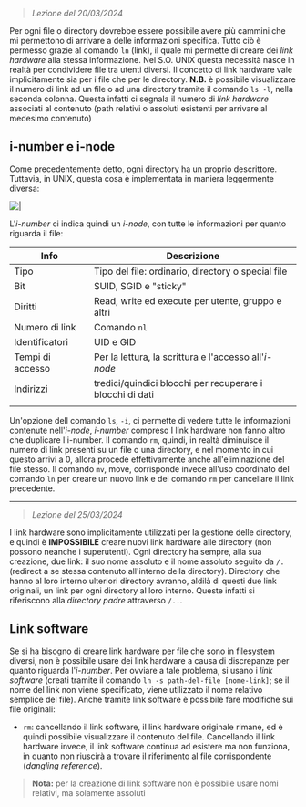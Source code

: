  > *Lezione del 20/03/2024*

Per ogni file o directory dovrebbe essere possibile avere più cammini che mi permettono di arrivare a delle informazioni specifica. Tutto ciò è permesso grazie al comando `ln` (link), il quale mi permette di creare dei *link hardware* alla stessa informazione. Nel S.O. UNIX questa necessità nasce in realtà per condividere file tra utenti diversi.
Il concetto di link hardware vale implicitamente sia per i file che per le directory.
**N.B.** è possibile visualizzare il numero di link ad un file o ad una directory tramite il comando `ls -l`, nella seconda colonna. Questa infatti ci segnala il numero di *link hardware* associati al contenuto (path relativi o assoluti esistenti per arrivare al medesimo contenuto)

## i-number e i-node
Come precedentemente detto, ogni directory ha un proprio descrittore. Tuttavia, in UNIX, questa cosa è implementata in maniera leggermente diversa:

![|](Images/Struttura%20del%20descrittore%20(i-number%20e%20i-node).png)

L'*i-number* ci indica quindi un *i-node*, con tutte le informazioni per quanto riguarda il file:

| Info             | Descrizione                                               |
| ---------------- | --------------------------------------------------------- |
| Tipo             | Tipo del file: ordinario, directory o special file        |
| Bit              | SUID, SGID e "sticky"                                     |
| Diritti          | Read, write ed execute per utente, gruppo e altri         |
| Numero di link   | Comando `nl`                                              |
| Identificatori   | UID e GID                                                 |
| Tempi di accesso | Per la lettura, la scrittura e l'accesso all'*i-node*     |
| Indirizzi        | tredici/quindici blocchi per recuperare i blocchi di dati |
|                  |                                                           |

Un'opzione dell comando `ls`, `-i`, ci permette di vedere tutte le informazioni contenute nell'*i-node*, *i-number* compreso
I link hardware non fanno altro che duplicare l'i-number.
Il comando `rm`, quindi, in realtà diminuisce il numero di link presenti su un file o una directory, e nel momento in cui questo arrivi a 0, allora procede effettivamente anche all'eliminazione del file stesso.
Il comando `mv`, move, corrisponde invece all'uso coordinato del comando `ln` per creare un nuovo link e del comando `rm` per cancellare il link precedente.

---
 > *Lezione del 25/03/2024*
 
I link hardware sono implicitamente utilizzati per la gestione delle directory, e quindi è **IMPOSSIBILE** creare nuovi link hardware alle directory (non possono neanche i superutenti).
Ogni directory ha sempre, alla sua creazione, due link: il suo nome assoluto e il nome assoluto seguito da ``/.`` (redirect a se stessa contenuto all'interno della directory).
Directory che hanno al loro interno ulteriori directory avranno, aldilà di questi due link originali, un link per ogni directory al loro interno. Queste infatti si riferiscono alla *directory padre* attraverso ``/..``.

## Link software
Se si ha bisogno di creare link hardware per file che sono in filesystem diversi, non è possibile usare dei link hardware a causa di discrepanze per quanto riguarda l'*i-number*. Per ovviare a tale problema, si usano i *link software* (creati tramite il comando ``ln -s path-del-file [nome-link]``; se il nome del link non viene specificato, viene utilizzato il nome relativo semplice del file).
Anche tramite link software è possibile fare modifiche sui file originali:
- ``rm``: cancellando il link software, il link hardware originale rimane, ed è quindi possibile visualizzare il contenuto del file. Cancellando il link hardware invece, il link software continua ad esistere ma non funziona, in quanto non riuscirà a trovare il riferimento al file corrispondente (*dangling reference*).

 > **Nota:** per la creazione di link software non è possibile usare nomi relativi, ma solamente assoluti
 